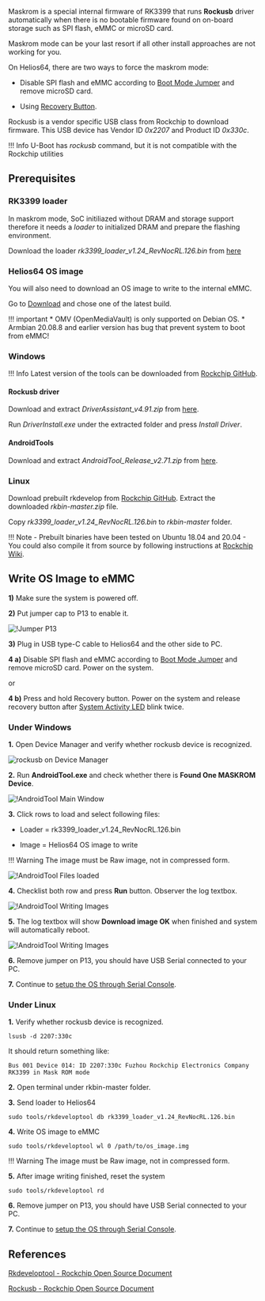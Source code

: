 Maskrom is a special internal firmware of RK3399 that runs **Rockusb** driver automatically when there is no bootable firmware found on on-board storage such as SPI flash, eMMC or microSD card.

Maskrom mode can be your last resort if all other install approaches are not working for you.

On Helios64, there are two ways to force the maskrom mode:

- Disable SPI flash and eMMC according to [Boot Mode Jumper](/helios64/jumper/#boot-mode-p10-p11) and remove microSD card.

- Using [Recovery Button](/helios64/button/#maskrom-mode).

Rockusb is a vendor specific USB class from Rockchip to download firmware. This USB device has Vendor ID *0x2207* and Product ID *0x330c*.

!!! Info
    U-Boot has *rockusb* command, but it is not compatible with the Rockchip utilities

## Prerequisites

### RK3399 loader

  In maskrom mode, SoC initiliazed without DRAM and storage support therefore it needs a *loader* to initialized DRAM and prepare the flashing environment.

  Download the loader *rk3399_loader_v1.24_RevNocRL.126.bin* from [here](/helios64/files/maskrom/rk3399_loader_v1.24_RevNocRL.126.bin)

### Helios64 OS image

You will also need to download an OS image to write to the internal eMMC.

Go to [Download](/download/#helios64) and chose one of the latest build.

!!! important
    * OMV (OpenMediaVault) is only supported on Debian OS.
    * Armbian 20.08.8 and earlier version has bug that prevent system to boot from eMMC!

### Windows

!!! Info
    Latest version of the tools can be downloaded from [Rockchip GitHub](https://github.com/rockchip-linux/tools/tree/master/windows).

#### Rockusb driver

Download and extract *DriverAssistant_v4.91.zip* from [here](/helios64/files/maskrom/DriverAssitant_v4.91.zip).

Run *DriverInstall.exe* under the extracted folder and press *Install Driver*.

#### AndroidTools

Download and extract *AndroidTool_Release_v2.71.zip* from [here](/helios64/files/maskrom/AndroidTool_Release_v2.71.zip).

### Linux

Download prebuilt rkdevelop from [Rockchip GitHub](https://github.com/rockchip-linux/rkbin/archive/master.zip).
Extract the downloaded *rkbin-master.zip* file.

Copy *rk3399_loader_v1.24_RevNocRL.126.bin* to *rkbin-master* folder.

!!! Note
    - Prebuilt binaries have been tested on Ubuntu 18.04 and 20.04
    - You could also compile it from source by following instructions at [Rockchip Wiki](http://opensource.rock-chips.com/wiki_Rkdeveloptool).

## Write OS Image to eMMC

**1)** Make sure the system is powered off.

**2)** Put jumper cap to P13 to enable it.

![!Jumper P13](/helios64/img/maskrom/jumper_p13_enabled.jpg)

**3)** Plug in USB type-C cable to Helios64 and the other side to PC.

**4 a)** Disable SPI flash and eMMC according to [Boot Mode Jumper](/helios64/jumper/#boot-mode-p10-p11) and remove microSD card. Power on the system.

 or

**4 b)** Press and hold Recovery button. Power on the system and release recovery button after [System Activity LED](/helios64/front-panel/#helios64-enclosure) blink twice.

### Under Windows

**1.** Open Device Manager and verify whether rockusb device is recognized.

![rockusb on Device Manager](/helios64/img/maskrom/rockusb_device.png)

**2.** Run **AndroidTool.exe** and check whether there is **Found One MASKROM Device**.

![!AndroidTool Main Window](/helios64/img/maskrom/androidtools_00_main.png)

**3.** Click rows to load and select following files:

- Loader = rk3399_loader_v1.24_RevNocRL.126.bin

- Image = Helios64 OS image to write

!!! Warning
    The image must be Raw image, not in compressed form.

![!AndroidTool Files loaded](/helios64/img/maskrom/androidtools_01_ready_to_download.png)

**4.** Checklist both row and press **Run** button. Observer the log textbox.

![!AndroidTool Writing Images](/helios64/img/maskrom/androidtools_02_download_in_progress.png)

**5.** The log textbox will show **Download image OK** when finished and system will automatically reboot.

![!AndroidTool Writing Images](/helios64/img/maskrom/androidtools_03_done.png)

**6.** Remove jumper on P13, you should have USB Serial connected to your PC.

**7.** Continue to [setup the OS through Serial Console](/helios64/install/first-start/).

### Under Linux

**1.** Verify whether rockusb device is recognized.

```
lsusb -d 2207:330c
```

It should return something like:

`Bus 001 Device 014: ID 2207:330c Fuzhou Rockchip Electronics Company RK3399 in Mask ROM mode`

**2.** Open terminal under rkbin-master folder.

**3.** Send loader to Helios64

`sudo tools/rkdeveloptool db rk3399_loader_v1.24_RevNocRL.126.bin`

**4.** Write OS image to eMMC

`sudo tools/rkdeveloptool wl 0 /path/to/os_image.img`

!!! Warning
    The image must be Raw image, not in compressed form.

**5.** After image writing finished, reset the system

`sudo tools/rkdeveloptool rd`

**6.** Remove jumper on P13, you should have USB Serial connected to your PC.

**7.** Continue to [setup the OS through Serial Console](/helios64/install/first-start/).


## References

[Rkdeveloptool - Rockchip Open Source Document](http://opensource.rock-chips.com/wiki_Rkdeveloptool)

[Rockusb - Rockchip Open Source Document](http://opensource.rock-chips.com/wiki_Rockusb)
